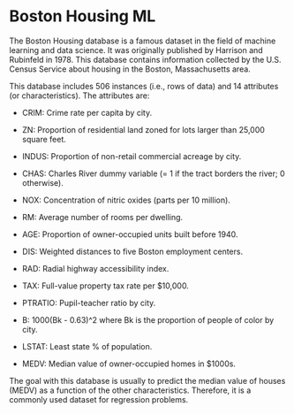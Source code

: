 # Boston Housing ML
The Boston Housing database is a famous dataset in the field of machine learning and data science. It was originally published by Harrison and Rubinfeld in 1978. This database contains information collected by the U.S. Census Service about housing in the Boston, Massachusetts area.

This database includes 506 instances (i.e., rows of data) and 14 attributes (or characteristics). The attributes are:

- CRIM: Crime rate per capita by city.

- ZN: Proportion of residential land zoned for lots larger than 25,000 square feet.

- INDUS: Proportion of non-retail commercial acreage by city.

- CHAS: Charles River dummy variable (= 1 if the tract borders the river; 0 otherwise).

- NOX: Concentration of nitric oxides (parts per 10 million).

- RM: Average number of rooms per dwelling.

- AGE: Proportion of owner-occupied units built before 1940.

- DIS: Weighted distances to five Boston employment centers.

- RAD: Radial highway accessibility index.

- TAX: Full-value property tax rate per $10,000.

- PTRATIO: Pupil-teacher ratio by city.

- B: 1000(Bk - 0.63)^2 where Bk is the proportion of people of color by city.

- LSTAT: Least state % of population.

- MEDV: Median value of owner-occupied homes in $1000s.

The goal with this database is usually to predict the median value of houses (MEDV) as a function of the other characteristics. Therefore, it is a commonly used dataset for regression problems.
